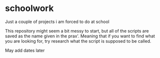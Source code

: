 # schoolwork
Just a couple of projects i am forced to do at school

This repository might seem a bit messy to start, but all of the scripts are saved as the name given in the prax'.
Meaning that if you want to find what you are looking for, try research what the script is supposed to be called.

May add dates later


